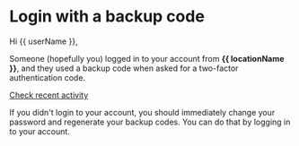 # Login with a backup code

Hi {{ userName }},

Someone (hopefully you) logged in to your account from **{{ locationName }}**, and they used a backup code when asked for a two-factor authentication code.

<a href="{{ link }}" class="btn btn-primary">Check recent activity</a>

If you didn't login to your account, you should immediately change your password and regenerate your backup codes. You can do that by logging in to your account.
